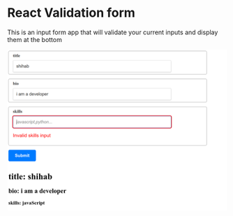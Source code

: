 # React Validation form

This is an input form app that will validate your current inputs and display them at the bottom

![image-look](./src/assets/image.png)

